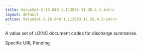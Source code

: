 ```yaml
---
title: ValueSet-2.16.840.1.113883.11.20.4.1-intro
layout: default
active: ValueSet-2.16.840.1.113883.11.20.4.1-intro
---
```


A value set of LOINC document codes for discharge summaries.



Specific URL Pending